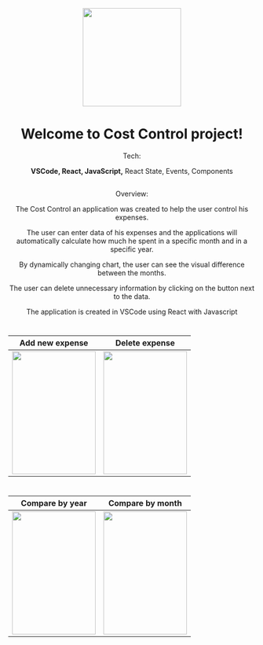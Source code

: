 ﻿
<div align="center">
<img src="https://github.com/PavelMaltsev20/ExpensesApp-React/blob/master/documentation/favicon.png?raw=true" width="200" height="200">
<div>
  
# Welcome to Cost Control project!

Tech:
  
**VSCode, React, JavaScript,** React State, Events, Components
##
  
Overview: 
  
The Cost Control an application was created to help the user control his expenses.

The user can enter data of his expenses and the applications will automatically calculate how much he spent in a specific month and in a specific year.

By dynamically changing chart, the user can see the visual difference between the months.

The user can delete unnecessary information by clicking on the button next to the data.

The application is created in VSCode using React with Javascript

#

 
|Add new expense| Delete expense|
|--|--|
| <div align="center"><img src="https://github.com/PavelMaltsev20/ExpensesApp-React/blob/master/documentation/add_new.gif?raw=true" width="170" height="250"></div>  |  <img src="https://github.com/PavelMaltsev20/ExpensesApp-React/blob/master/documentation/delete_items.gif?raw=true" width="170" height="250">   |

#
|Compare by year| Compare by month |
|--|--|
|<div align="center"><img src="https://github.com/PavelMaltsev20/ExpensesApp-React/blob/master/documentation/change_years.gif?raw=true" width="170" height="250"> </div>| <div align="center"><img src="https://github.com/PavelMaltsev20/ExpensesApp-React/blob/master/documentation/compare_months.gif?raw=true" width="170" height="250"></div>  |


